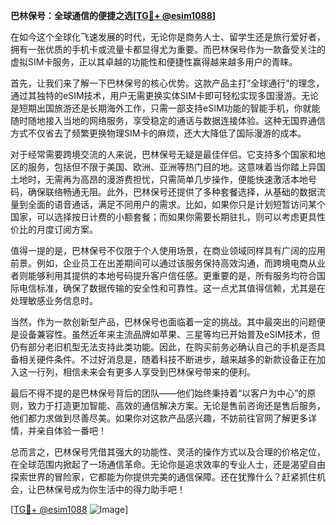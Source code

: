 **巴林保号：全球通信的便捷之选[[TG💪+ @esim1088](https://t.me/s/esim1088)]**

在如今这个全球化飞速发展的时代，无论你是商务人士、留学生还是旅行爱好者，拥有一张优质的手机卡或流量卡都显得尤为重要。而巴林保号作为一款备受关注的虚拟SIM卡服务，正以其卓越的功能性和便捷性赢得越来越多用户的青睐。

首先，让我们来了解一下巴林保号的核心优势。这款产品主打“全球通行”的理念，通过其独特的eSIM技术，用户无需更换实体SIM卡即可轻松实现多国漫游。无论是短期出国旅游还是长期海外工作，只需一部支持eSIM功能的智能手机，你就能随时随地接入当地的网络服务，享受稳定的通话与数据连接体验。这种无国界通信方式不仅省去了频繁更换物理SIM卡的麻烦，还大大降低了国际漫游的成本。

对于经常需要跨境交流的人来说，巴林保号无疑是最佳伴侣。它支持多个国家和地区的服务，包括但不限于美国、欧洲、亚洲等热门目的地。这意味着当你踏上异国土地时，无需再为高昂的漫游费担忧，只需简单几步操作，便能快速激活本地号码，确保联络畅通无阻。此外，巴林保号还提供了多种套餐选择，从基础的数据流量到全面的语音通话，满足不同用户的需求。比如，如果你只是计划短暂访问某个国家，可以选择按日计费的小额套餐；而如果你需要长期驻扎，则可以考虑更具性价比的月度订阅方案。

值得一提的是，巴林保号不仅限于个人使用场景，在商业领域同样具有广阔的应用前景。例如，企业员工在出差期间可以通过该服务保持高效沟通，而跨境电商从业者则能够利用其提供的本地号码提升客户信任感。更重要的是，所有服务均符合国际电信标准，确保了数据传输的安全性和可靠性。这一点尤其值得信赖，尤其是在处理敏感业务信息时。

当然，作为一款创新型产品，巴林保号也面临着一定的挑战。其中最突出的问题便是设备兼容性。虽然近年来主流品牌如苹果、三星等均已开始普及eSIM技术，但仍有部分老旧机型无法支持此类功能。因此，在购买前务必确认自己的手机是否具备相关硬件条件。不过好消息是，随着科技不断进步，越来越多的新款设备正在加入这一行列，相信未来会有更多人享受到巴林保号带来的便利。

最后不得不提的是巴林保号背后的团队——他们始终秉持着“以客户为中心”的原则，致力于打造更加智能、高效的通信解决方案。无论是售前咨询还是售后服务，他们都力求做到尽善尽美。如果你对这款产品感兴趣，不妨前往官网了解更多详情，并亲自体验一番吧！

总而言之，巴林保号凭借其强大的功能性、灵活的操作方式以及合理的价格定位，在全球范围内掀起了一场通信革命。无论你是追求效率的专业人士，还是渴望自由探索世界的冒险家，它都能为你提供完美的通信保障。还在犹豫什么？赶紧抓住机会，让巴林保号成为你生活中的得力助手吧！

[[TG💪+ @esim1088](https://t.me/s/esim1088) ![Image](https://i.postimg.cc/4NQfJmqS/Snipaste-2025-05-13-00-14-12.png)]